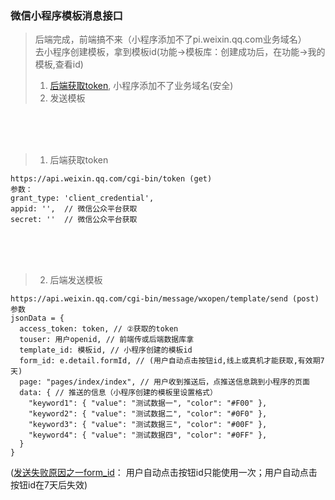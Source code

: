 ﻿### 微信小程序模板消息接口
> 后端完成，前端搞不来（小程序添加不了pi.weixin.qq.com业务域名）<br/>
> 去小程序创建模板，拿到模板id(功能->模板库：创建成功后，在功能->我的模板,查看id)<br/>
> 1. [后端获取token](https://api.weixin.qq.com/cgi-bin/token), 小程序添加不了业务域名(安全)<br/>
> 2. 发送模板

<br/><br/><br/>


> 1. 后端获取token

```
https://api.weixin.qq.com/cgi-bin/token (get)
参数：
grant_type: 'client_credential',
appid: '',  // 微信公众平台获取
secret: ''  // 微信公众平台获取
```

<br/><br/><br/>



> 2. 后端发送模板

```
https://api.weixin.qq.com/cgi-bin/message/wxopen/template/send (post)
参数
jsonData = {
  access_token: token, // ②获取的token
  touser: 用户openid, // 前端传或后端数据库拿
  template_id: 模板id, // 小程序创建的模板id
  form_id: e.detail.formId, // (用户自动点击按钮id,线上或真机才能获取,有效期7天)
  page: "pages/index/index", // 用户收到推送后，点推送信息跳到小程序的页面
  data: { // 推送的信息（小程序创建的模板里设置格式）
    "keyword1": { "value": "测试数据一", "color": "#F00" },
    "keyword2": { "value": "测试数据二", "color": "#0F0" },
    "keyword3": { "value": "测试数据三", "color": "#00F" },
    "keyword4": { "value": "测试数据四", "color": "#0FF" },
  }
}

```
([发送失败原因之一form_id](https://blog.csdn.net/huningjun/article/details/79192759)： 用户自动点击按钮id只能使用一次；用户自动点击按钮id在7天后失效)








